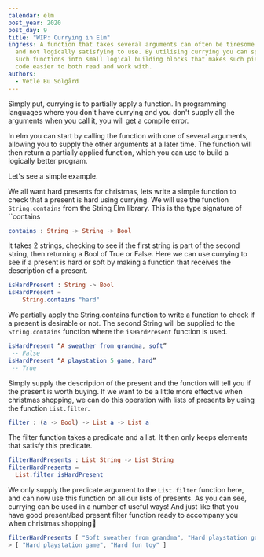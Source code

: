 ```yaml
---
calendar: elm
post_year: 2020
post_day: 9
title: "WIP: Currying in Elm"
ingress: A function that takes several arguments can often be tiresome to read,
  and not logically satisfying to use. By utilising currying you can split up
  such functions into small logical building blocks that makes such pieces of
  code easier to both read and work with.
authors:
  - Vetle Bu Solgård
---
```

Simply put, currying is to partially apply a function. In programming languages where you don't have currying and you don't supply all the arguments when you call it, you will get a compile error. 

In elm you can start by calling the function with one of several arguments, allowing you to supply the other arguments at a later time. The function will then return a partially applied function, which you can use to build a logically better program.

Let's see a simple example. 

We all want hard presents for christmas, lets write a simple function to check that a present is hard using currying.
We will use the function `String.contains` from the String Elm library. This is the type signature of ``contains
```elm
contains : String -> String -> Bool
```
It takes 2 strings, checking to see if the first string is part of the second string, then returning a Bool of True or False. Here we can use currying to see if a present is hard or soft by making a function that receives the description of a present. 
```elm
isHardPresent : String -> Bool 
isHardPresent = 
    String.contains "hard"
```
We partially apply the String.contains function to write a function to check if a present is desirable or not. The second String will be supplied to the `String.contains` function where the `isHardPresent` function is used.
```elm
isHardPresent “A sweather from grandma, soft” -- False
isHardPresent “A playstation 5 game, hard” -- True
```
Simply supply the description of the present and the function will tell you if the present is worth buying.
If we want to be a little more effective when christmas shopping, we can do this operation with lists of presents by using the function `List.filter`.
```elm
filter : (a -> Bool) -> List a -> List a
```
The filter function takes a predicate and a list. It then only keeps elements that satisfy this predicate.
```elm
filterHardPresents : List String -> List String
filterHardPresents =
  List.filter isHardPresent
```
We only supply the predicate argument to the `List.filter` function here, and can now use this function on all our lists of presents.
As you can see, currying can be used in a number of useful ways! And just like that you have good present/bad present filter function ready to accompany you when christmas shopping🎅
```elm
filterHardPresents [ "Soft sweather from grandma", "Hard playstation game", "Hard fun toy", "Soft pillow", "Useless soft clothes" ]
> [ "Hard playstation game", "Hard fun toy" ]
```




